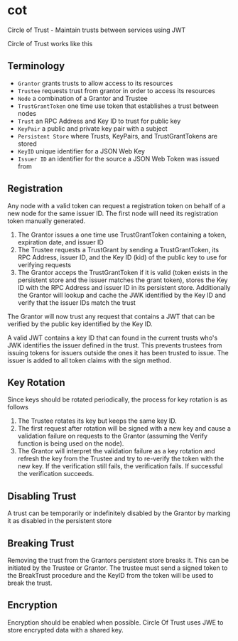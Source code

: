 # cot
Circle of Trust - Maintain trusts between services using JWT

Circle of Trust works like this

## Terminology

* `Grantor` grants trusts to allow access to its resources
* `Trustee` requests trust from grantor in order to access its resources
* `Node` a combination of a Grantor and Trustee
* `TrustGrantToken` one time use token that establishes a trust between nodes
* `Trust` an RPC Address and Key ID to trust for public key
* `KeyPair` a public and private key pair with a subject
* `Persistent Store` where Trusts, KeyPairs, and TrustGrantTokens are stored
* `KeyID` unique identifier for a JSON Web Key
* `Issuer ID` an identifier for the source a JSON Web Token was issued from

## Registration

Any node with a valid token can request a registration token on behalf of a new node for the same issuer ID. The first node will need its registration token manually generated.

1. The Grantor issues a one time use TrustGrantToken containing a token, expiration date, and issuer ID
2. The Trustee requests a TrustGrant by sending a TrustGrantToken, its RPC Address, issuer ID, and the Key ID (kid) of the public key to use for verifying requests
3. The Grantor acceps the TrustGrantToken if it is valid (token exists in the persistent store and the issuer matches the grant token), stores the Key ID with the RPC Address and issuer ID in its persistent store. Additionally the Grantor will lookup and cache the JWK identified by the Key ID and verify that the issuer IDs match the trust

The Grantor will now trust any request that contains a JWT that can be verified by the public key identified by the Key ID.

A valid JWT contains a key ID that can found in the current trusts who's JWK identifies the issuer defined in the trust. This prevents trustees from issuing tokens for issuers outside the ones it has been trusted to issue. The issuer is added to all token claims with the sign method.

## Key Rotation

Since keys should be rotated periodically, the process for key rotation is as follows

1. The Trustee rotates its key but keeps the same key ID.
2. The first request after rotation will be signed with a new key and cause a validation failure on requests to the Grantor (assuming the Verify function is being used on the node).
3. The Grantor will interpret the validation failure as a key rotation and refresh the key from the Trustee and try to re-verify the token with the new key. If the verification still fails, the verification fails. If successful the verification succeeds.

## Disabling Trust

A trust can be temporarily or indefinitely disabled by the Grantor by marking it as disabled in the persistent store

## Breaking Trust

Removing the trust from the Grantors persistent store breaks it. This can be initiated by the Trustee or Grantor. The trustee must send a signed token to the BreakTrust procedure and the KeyID from the token will be used to break the trust.

## Encryption

Encryption should be enabled when possible. Circle Of Trust uses JWE to store encrypted data with a shared key.